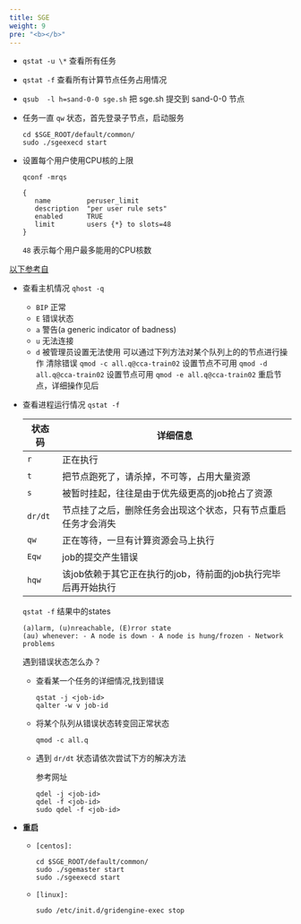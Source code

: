 ```yaml
---
title: SGE
weight: 9
pre: "<b></b>"
---
```


+ `qstat -u \*` 查看所有任务

+ `qstat -f`    查看所有计算节点任务占用情况

+ `qsub  -l h=sand-0-0 sge.sh` 把 sge.sh 提交到 sand-0-0 节点

+ 任务一直 `qw` 状态，首先登录子节点，启动服务
	```
	cd $SGE_ROOT/default/common/
	sudo ./sgeexecd start
	```

+ 设置每个用户使用CPU核的上限

	`qconf -mrqs`
	```
	{
	   name         peruser_limit
	   description  "per user rule sets"
	   enabled      TRUE
	   limit        users {*} to slots=48
	}
	```
	`48` 表示每个用户最多能用的CPU核数

[以下参考自](`https://blog.csdn.net/sinat_19628145/article/details/88654277`)

+ 查看主机情况 `qhost -q`
	- `BIP`	正常
	- `E`	错误状态
	- `a`	警告(a generic indicator of badness)
	- `u`	无法连接
	- `d`	被管理员设置无法使用
	可以通过下列方法对某个队列上的的节点进行操作
	清除错误	 `qmod -c all.q@cca-train02`
	设置节点不可用 `qmod -d all.q@cca-train02`
	设置节点可用 `qmod -e all.q@cca-train02`
	重启节点，详细操作见后
	
+ 查看进程运行情况 `qstat -f`

	状态码 | 详细信息
	------|-------
	`r` | 正在执行 |
	`t` | 把节点跑死了，请杀掉，不可等，占用大量资源 |
	`s` | 被暂时挂起，往往是由于优先级更高的job抢占了资源 |
	`dr/dt` | 节点挂了之后，删除任务会出现这个状态，只有节点重启任务才会消失 |
	`qw` | 正在等待，一旦有计算资源会马上执行 |
	`Eqw` | job的提交产生错误 |
	`hqw` | 该job依赖于其它正在执行的job，待前面的job执行完毕后再开始执行 |



	`qstat -f` 结果中的states

	```
	(a)larm, (u)nreachable, (E)rror state
	(au) whenever: - A node is down - A node is hung/frozen - Network problems
	```

	遇到错误状态怎么办？

	- 查看某一个任务的详细情况,找到错误
		```
		qstat -j <job-id>
		qalter -w v job-id
		```
	- 将某个队列从错误状态转变回正常状态
		```
		qmod -c all.q
		```
	- 遇到 `dr/dt` 状态请依次尝试下方的解决方法

		参考网址
		```
		qdel -j <job-id>
		qdel -f <job-id>
		sudo qdel -f <job-id>
		```
+ **重启**

	- `[centos]:`
	
		```
		cd $SGE_ROOT/default/common/
		sudo ./sgemaster start
		sudo ./sgeexecd start
		```
		
	- `[linux]:`
		```
		sudo /etc/init.d/gridengine-exec stop
		```
	
	
